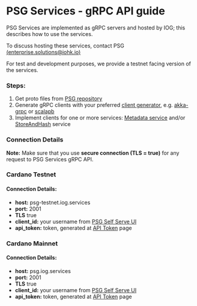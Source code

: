 # PSG Services - gRPC API guide

PSG Services are implemented as gRPC servers and hosted by IOG; this describes how to use the services.

To discuss hosting these services, contact PSG [(enterprise.solutions@iohk.io)](mailto:enterprise.solutions@iohk.io)

For test and development purposes, we provide a testnet facing version of the services.

### **Steps:**
1. Get proto files from [PSG repository](https://github.com/input-output-hk/PSG/tree/develop/protos)
2. Generate gRPC clients with your preferred [client generator](https://grpc.io/docs/languages/), e.g. [akka-grpc](https://doc.akka.io/docs/akka-grpc/current/index.html) or [scalapb](https://github.com/scalapb/ScalaPB)
3. Implement clients for one or more services: [Metadata service](https://psg-services.readthedocs.io/en/latest/guides/metadata_service_guide.html) and/or [StoreAndHash](https://psg-services.readthedocs.io/en/latest/guides/store_and_hash_service_guide.html) service

### Connection Details

**Note:** Make sure that you use **secure connection (TLS = true)** for any request to PSG Services gRPC API.

### Cardano Testnet

#### **Connection Details:**

- **host:** psg-testnet.iog.services
- **port:** 2001
- **TLS** true
- **client_id:** your username from [PSG Self Serve UI](https://psg-testnet.iog.services)
- **api_token:** token, generated at [API Token](https://psg-testnet.iog.services/apitokens) page


### Cardano Mainnet

#### **Connection Details:**
- **host:** psg.iog.services
- **port:** 2001
- **TLS** true
- **client_id:** your username from [PSG Self Serve UI](https://psg.iog.services)
- **api_token:** token, generated at [API Token](https://psg.iog.services/apitokens) page